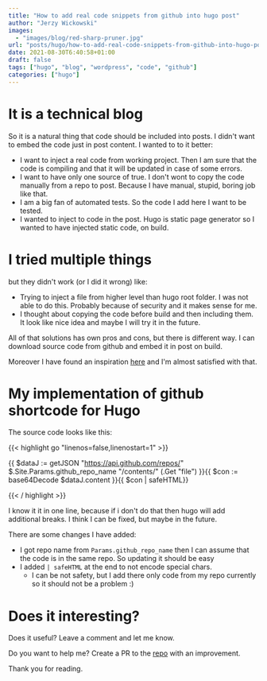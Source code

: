 ```yaml
---
title: "How to add real code snippets from github into hugo post"
author: "Jerzy Wickowski"
images:
  - "images/blog/red-sharp-pruner.jpg"
url: "posts/hugo/how-to-add-real-code-snippets-from-github-into-hugo-post"
date: 2021-08-30T6:40:58+01:00
draft: false
tags: ["hugo", "blog", "wordpress", "code", "github"]
categories: ["hugo"]
---
```


# It is a technical blog

So it is a natural thing that code should be included into posts. I didn't want to embed the code just in post content. I wanted to to it better:

- I want to inject a real code from working project. Then I am sure that the code is compiling and that it will be updated in case of some errors.
- I want to have only one source of true. I don't wont to copy the code manually from a repo to post. Because I have manual, stupid, boring job like that.
- I am a big fan of automated tests. So the code I add here I want to be tested.
- I wanted to inject to code in the post. Hugo is static page generator so I wanted to have injected static code, on build.

# I tried multiple things

but they didn't work (or I did it wrong)
like:

- Trying to inject a file from higher level than hugo root folder. I was not able to do this. Probably because of security and it makes sense for me.
- I thought about copying the code before build and then including them. It look like nice idea and maybe I will try it in the future.

All of that solutions has own pros and cons, but there is different way.
I can download source code from github and embed it in post on build.

Moreover I have found an inspiration [here](https://github.com/haideralipunjabi/hugo-shortcodes) and I'm almost satisfied with that.

# My implementation of github shortcode for Hugo

The source code looks like this:

{{< highlight  go "linenos=false,linenostart=1" >}}

{{ $dataJ := getJSON "https://api.github.com/repos/"  $.Site.Params.github_repo_name  "/contents/"  (.Get "file")  }}{{ $con := base64Decode $dataJ.content }}{{ $con | safeHTML}}

{{< / highlight >}}

I know it it in one line, because if i don't do that then hugo will add additional breaks. I think I can be fixed, but maybe in the future.

There are some changes I have added:

- I got repo name from `Params.github_repo_name` then I can assume that the code is in the same repo. So updating it should be easy
- I added `| safeHTML` at the end to not encode special chars.
  - I can be not safety, but I add there only code from my repo currently so it should not be a problem :)

# Does it interesting?

Does it useful? Leave a comment and let me know.

Do you want to help me? Create a PR to the [repo](https://github.com/jwickowski/codepruner.com) with an improvement.

Thank you for reading.
